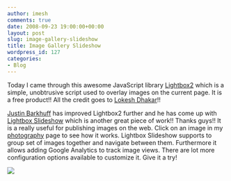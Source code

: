 ```yaml
---
author: imesh
comments: true
date: 2008-09-23 19:00:00+00:00
layout: post
slug: image-gallery-slideshow
title: Image Gallery Slideshow
wordpress_id: 127
categories:
- Blog
---
```


Today I came through this awesome JavaScript library [Lightbox2](http://www.huddletogether.com/projects/lightbox2) which is a simple, unobtrusive script used to overlay images on the current page. It is a free product!! All the credit goes to [Lokesh Dhakar](http://www.lokeshdhakar.com/about/)!!

[Justin Barkhuff](http://www.justinbarkhuff.com/) has improved Lightbox2 further and he has come up with [Lightbox Slideshow](http://www.justinbarkhuff.com/lab/lightbox_slideshow) which is another great piece of work!! Thanks guys!! It is a really useful for publishing images on the web. Click on an image in my [photography](http://rootfolder.info/photography) page to see how it works. Lightbox Slideshow supports to group set of images together and navigate between them. Furthermore it allows adding Google Analytics to track image views. There are lot more configuration options available to customize it. Give it a try!

![](http://rootfolder.info/images/lightbox/LightboxSlideshow_400.jpg)
